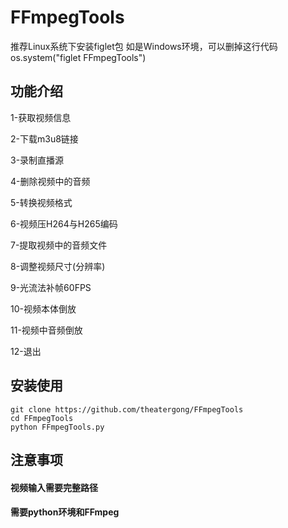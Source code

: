 # FFmpegTools
推荐Linux系统下安装figlet包
如是Windows环境，可以删掉这行代码
  os.system("figlet FFmpegTools")

## 功能介绍

1-获取视频信息

2-下载m3u8链接

3-录制直播源

4-删除视频中的音频

5-转换视频格式

6-视频压H264与H265编码

7-提取视频中的音频文件

8-调整视频尺寸(分辨率)

9-光流法补帧60FPS

10-视频本体倒放

11-视频中音频倒放

12-退出

## 安装使用
    git clone https://github.com/theatergong/FFmpegTools
    cd FFmpegTools
    python FFmpegTools.py
    
## 注意事项
#### 视频输入需要完整路径
#### 需要python环境和FFmpeg
